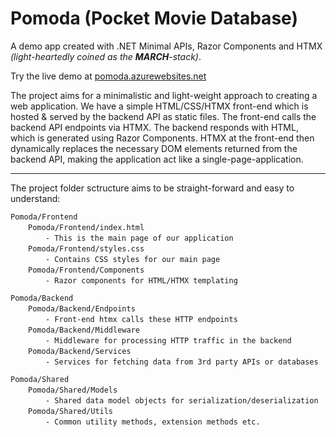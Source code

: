 # Pomoda (Pocket Movie Database)

A demo app created with .NET Minimal APIs, Razor Components and HTMX _(light-heartedly coined as the **MARCH**-stack)_.

Try the live demo at [pomoda.azurewebsites.net](https://pomoda.azurewebsites.net/)	

The project aims for a minimalistic and light-weight approach to creating a web application. We have a simple HTML/CSS/HTMX front-end which is hosted & served by 
the backend API as static files. The front-end calls the backend API endpoints via HTMX. 
The backend responds with HTML, which is generated using Razor Components. 
HTMX at the front-end then dynamically replaces the necessary DOM elements returned from the backend API, 
making the application act like a single-page-application.
___

The project folder sctructure aims to be straight-forward and easy to understand:

``Pomoda/Frontend``\
&emsp;&emsp;``Pomoda/Frontend/index.html``\
&emsp;&emsp;&emsp;&emsp;``- This is the main page of our application``\
&emsp;&emsp;``Pomoda/Frontend/styles.css``\
&emsp;&emsp;&emsp;&emsp;``- Contains CSS styles for our main page``\
&emsp;&emsp;``Pomoda/Frontend/Components``\
&emsp;&emsp;&emsp;&emsp;``- Razor components for HTML/HTMX templating``

``Pomoda/Backend``\
&emsp;&emsp;``Pomoda/Backend/Endpoints``\
&emsp;&emsp;&emsp;&emsp;``- Front-end htmx calls these HTTP endpoints``\
&emsp;&emsp;``Pomoda/Backend/Middleware``\
&emsp;&emsp;&emsp;&emsp;``- Middleware for processing HTTP traffic in the backend``\
&emsp;&emsp;``Pomoda/Backend/Services``\
&emsp;&emsp;&emsp;&emsp;``- Services for fetching data from 3rd party APIs or databases``

``Pomoda/Shared``\
&emsp;&emsp;``Pomoda/Shared/Models``\
&emsp;&emsp;&emsp;&emsp;``- Shared data model objects for serialization/deserialization``\
&emsp;&emsp;``Pomoda/Shared/Utils``\
&emsp;&emsp;&emsp;&emsp;``- Common utility methods, extension methods etc.``

